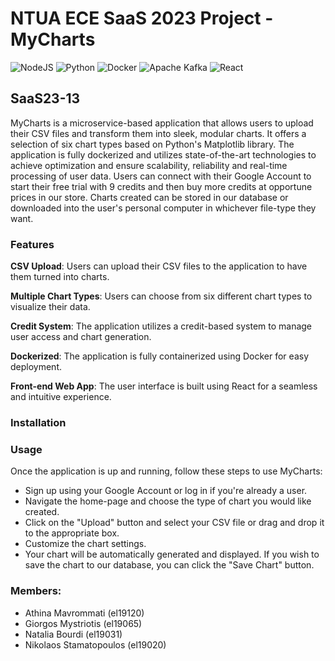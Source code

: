 # NTUA ECE SaaS 2023 Project - MyCharts
![NodeJS](https://img.shields.io/badge/node.js-6DA55F?style=for-the-badge&logo=node.js&logoColor=white) ![Python](https://img.shields.io/badge/python-3670A0?style=for-the-badge&logo=python&logoColor=ffdd54) ![Docker](https://img.shields.io/badge/docker-%230db7ed.svg?style=for-the-badge&logo=docker&logoColor=white) ![Apache Kafka](https://img.shields.io/badge/Apache%20Kafka-000?style=for-the-badge&logo=apachekafka) ![React](https://img.shields.io/badge/react-%2320232a.svg?style=for-the-badge&logo=react&logoColor=%2361DAFB)
## SaaS23-13
 
MyCharts is a microservice-based application that allows users to upload their CSV files and transform them into sleek, modular charts. It offers a selection of six chart types based on Python's Matplotlib library. The application is fully dockerized and utilizes state-of-the-art technologies to achieve optimization and ensure scalability, reliability and real-time processing of user data. Users can connect with their Google Account to start their free trial with 9 credits and then buy more credits at opportune prices in our store. Charts created can be stored in our database or downloaded into the user's personal computer in whichever file-type they want.    

### Features
**CSV Upload**: Users can upload their CSV files to the application to have them turned into charts.

**Multiple Chart Types**: Users can choose from six different chart types to visualize their data.

**Credit System**: The application utilizes a credit-based system to manage user access and chart generation.

**Dockerized**: The application is fully containerized using Docker for easy deployment.

**Front-end Web App**: The user interface is built using React for a seamless and intuitive experience.

### Installation

### Usage
Once the application is up and running, follow these steps to use MyCharts:

- Sign up using your Google Account or log in if you're already a user.
- Navigate the home-page and choose the type of chart you would like created.
- Click on the "Upload" button and select your CSV file or drag and drop it to the appropriate box.
- Customize the chart settings.
- Your chart will be automatically generated and displayed. If you wish to save the chart to our database, you can click the "Save Chart" button.

### Members:

- Athina Mavrommati (el19120)
- Giorgos Mystriotis (el19065)
- Natalia Bourdi (el19031)
- Nikolaos Stamatopoulos (el19020)
